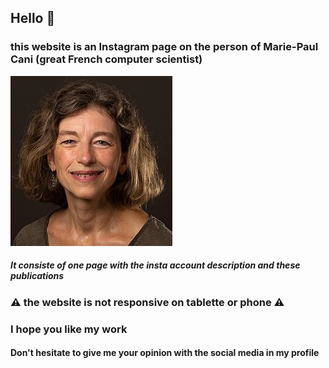 ## Hello 👋
### this website is an Instagram page on the person of Marie-Paul Cani (great French computer scientist)
![Capture](https://github.com/Intermarch3/insta_account_page/blob/main/img/img_profil.jpg?raw=true)
##### It consiste of one page with the insta account description and these publications
### ⚠ the website is not responsive on tablette or phone ⚠
### I hope you like my work
#### Don't hesitate to give me your opinion with the social media in my profile

